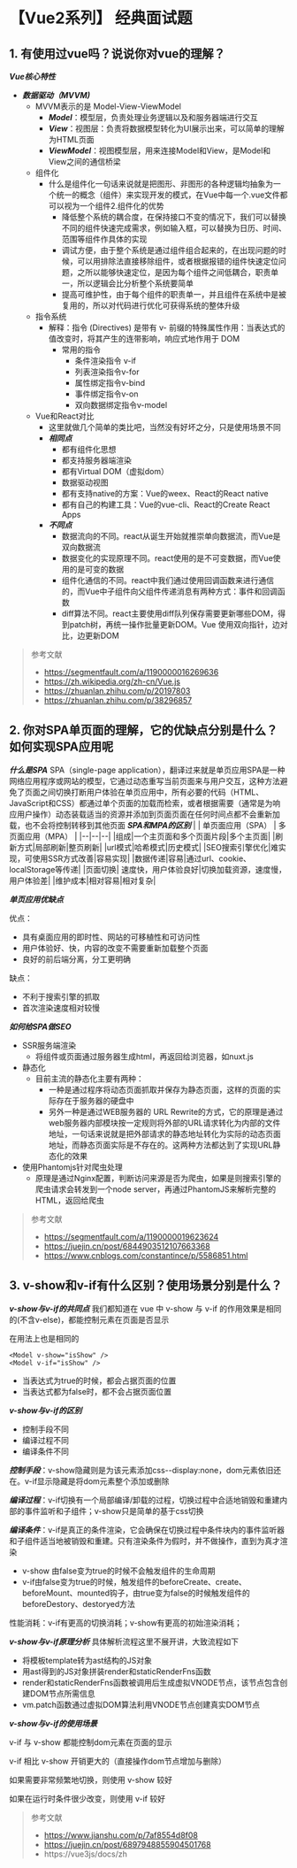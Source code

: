 # 【Vue2系列】 经典面试题

## 1. 有使用过vue吗？说说你对vue的理解？

***Vue核心特性***
- ***数据驱动（MVVM)***
  - MVVM表示的是 Model-View-ViewModel
    - ***Model***：模型层，负责处理业务逻辑以及和服务器端进行交互
    - ***View***：视图层：负责将数据模型转化为UI展示出来，可以简单的理解为HTML页面
    - ***ViewModel***：视图模型层，用来连接Model和View，是Model和View之间的通信桥梁
  - 组件化
    - 什么是组件化一句话来说就是把图形、非图形的各种逻辑均抽象为一个统一的概念（组件）来实现开发的模式，在Vue中每一个.vue文件都可以视为一个组件2.组件化的优势
      - 降低整个系统的耦合度，在保持接口不变的情况下，我们可以替换不同的组件快速完成需求，例如输入框，可以替换为日历、时间、范围等组件作具体的实现
      - 调试方便，由于整个系统是通过组件组合起来的，在出现问题的时候，可以用排除法直接移除组件，或者根据报错的组件快速定位问题，之所以能够快速定位，是因为每个组件之间低耦合，职责单一，所以逻辑会比分析整个系统要简单
      - 提高可维护性，由于每个组件的职责单一，并且组件在系统中是被复用的，所以对代码进行优化可获得系统的整体升级
  - 指令系统
    - 解释：指令 (Directives) 是带有 v- 前缀的特殊属性作用：当表达式的值改变时，将其产生的连带影响，响应式地作用于 DOM
      - 常用的指令
        - 条件渲染指令 v-if
        - 列表渲染指令v-for
        - 属性绑定指令v-bind
        - 事件绑定指令v-on
        - 双向数据绑定指令v-model
  - Vue和React对比
    - 这里就做几个简单的类比吧，当然没有好坏之分，只是使用场景不同
    - ***相同点***
      - 都有组件化思想
      - 都支持服务器端渲染
      - 都有Virtual DOM（虚拟dom）
      - 数据驱动视图
      - 都有支持native的方案：Vue的weex、React的React native
      - 都有自己的构建工具：Vue的vue-cli、React的Create React Apps
    - ***不同点***
      - 数据流向的不同。react从诞生开始就推崇单向数据流，而Vue是双向数据流
      - 数据变化的实现原理不同。react使用的是不可变数据，而Vue使用的是可变的数据
      - 组件化通信的不同。react中我们通过使用回调函数来进行通信的，而Vue中子组件向父组件传递消息有两种方式：事件和回调函数
      - diff算法不同。react主要使用diff队列保存需要更新哪些DOM，得到patch树，再统一操作批量更新DOM。Vue 使用双向指针，边对比，边更新DOM

> 参考文献
> - https://segmentfault.com/a/1190000016269636
> - https://zh.wikipedia.org/zh-cn/Vue.js
> - https://zhuanlan.zhihu.com/p/20197803
> - https://zhuanlan.zhihu.com/p/38296857

## 2. 你对SPA单页面的理解，它的优缺点分别是什么？如何实现SPA应用呢
***什么是SPA***
SPA（single-page application），翻译过来就是单页应用SPA是一种网络应用程序或网站的模型，它通过动态重写当前页面来与用户交互，这种方法避免了页面之间切换打断用户体验在单页应用中，所有必要的代码（HTML、JavaScript和CSS）都通过单个页面的加载而检索，或者根据需要（通常是为响应用户操作）动态装载适当的资源并添加到页面页面在任何时间点都不会重新加载，也不会将控制转移到其他页面
***SPA和MPA的区别***
|         | 单页面应用（SPA） | 多页面应用（MPA） |
|--|--|--|
|组成|一个主页面和多个页面片段|多个主页面|
|刷新方式|局部刷新|整页刷新|
|url模式|哈希模式|历史模式|
|SEO搜索引擎优化|难实现，可使用SSR方式改善|容易实现|
|数据传递|容易|通过url、cookie、localStorage等传递|
|页面切换|	速度快，用户体验良好|切换加载资源，速度慢，用户体验差|
|维护成本|相对容易|相对复杂|

***单页应用优缺点***

优点：
- 具有桌面应用的即时性、网站的可移植性和可访问性
- 用户体验好、快，内容的改变不需要重新加载整个页面
- 良好的前后端分离，分工更明确

缺点：
- 不利于搜索引擎的抓取
- 首次渲染速度相对较慢

***如何给SPA做SEO***
- SSR服务端渲染
  - 将组件或页面通过服务器生成html，再返回给浏览器，如nuxt.js
- 静态化
  - 目前主流的静态化主要有两种：
    - 一种是通过程序将动态页面抓取并保存为静态页面，这样的页面的实际存在于服务器的硬盘中
    - 另外一种是通过WEB服务器的 URL Rewrite的方式，它的原理是通过web服务器内部模块按一定规则将外部的URL请求转化为内部的文件地址，一句话来说就是把外部请求的静态地址转化为实际的动态页面地址，而静态页面实际是不存在的。这两种方法都达到了实现URL静态化的效果
- 使用Phantomjs针对爬虫处理
  - 原理是通过Nginx配置，判断访问来源是否为爬虫，如果是则搜索引擎的爬虫请求会转发到一个node server，再通过PhantomJS来解析完整的HTML，返回给爬虫

> 参考文献
> - https://segmentfault.com/a/1190000019623624
> - https://juejin.cn/post/6844903512107663368
> - https://www.cnblogs.com/constantince/p/5586851.html

## 3. v-show和v-if有什么区别？使用场景分别是什么？

***v-show与v-if的共同点***
我们都知道在 vue 中 v-show 与 v-if 的作用效果是相同的(不含v-else)，都能控制元素在页面是否显示

在用法上也是相同的
```vue
<Model v-show="isShow" />
<Model v-if="isShow" />
```
- 当表达式为true的时候，都会占据页面的位置
- 当表达式都为false时，都不会占据页面位置

***v-show与v-if的区别***
- 控制手段不同
- 编译过程不同
- 编译条件不同

***控制手段***：v-show隐藏则是为该元素添加css--display:none，dom元素依旧还在。v-if显示隐藏是将dom元素整个添加或删除

***编译过程***：v-if切换有一个局部编译/卸载的过程，切换过程中合适地销毁和重建内部的事件监听和子组件；v-show只是简单的基于css切换

***编译条件***：v-if是真正的条件渲染，它会确保在切换过程中条件块内的事件监听器和子组件适当地被销毁和重建。只有渲染条件为假时，并不做操作，直到为真才渲染

- v-show 由false变为true的时候不会触发组件的生命周期
- v-if由false变为true的时候，触发组件的beforeCreate、create、beforeMount、mounted钩子，由true变为false的时候触发组件的beforeDestory、destoryed方法

性能消耗：v-if有更高的切换消耗；v-show有更高的初始渲染消耗；

***v-show与v-if原理分析***
具体解析流程这里不展开讲，大致流程如下
- 将模板template转为ast结构的JS对象
- 用ast得到的JS对象拼装render和staticRenderFns函数
- render和staticRenderFns函数被调用后生成虚拟VNODE节点，该节点包含创建DOM节点所需信息
- vm.patch函数通过虚拟DOM算法利用VNODE节点创建真实DOM节点

***v-show与v-if的使用场景***

v-if 与 v-show 都能控制dom元素在页面的显示

v-if 相比 v-show 开销更大的（直接操作dom节点增加与删除）

如果需要非常频繁地切换，则使用 v-show 较好

如果在运行时条件很少改变，则使用 v-if 较好

> 参考文献
> - https://www.jianshu.com/p/7af8554d8f08
> - https://juejin.cn/post/6897948855904501768
> - https://vue3js/docs/zh